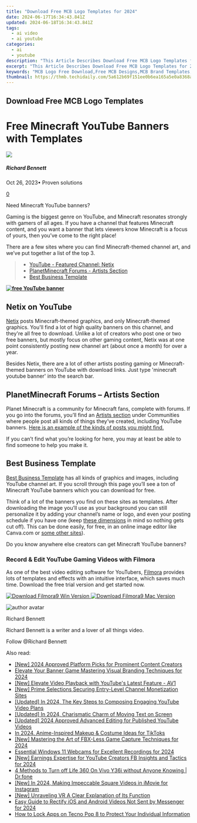```yaml
---
title: "Download Free MCB Logo Templates for 2024"
date: 2024-06-17T16:34:43.841Z
updated: 2024-06-18T16:34:43.841Z
tags:
  - ai video
  - ai youtube
categories:
  - ai
  - youtube
description: "This Article Describes Download Free MCB Logo Templates for 2024"
excerpt: "This Article Describes Download Free MCB Logo Templates for 2024"
keywords: "MCB Logo Free Download,Free MCB Designs,MCB Brand Templates,MCB Logo Resources,MCB Logo Images,MCB Logo Patterns,MCB Logo Graphics"
thumbnail: https://thmb.techidaily.com/5a612b69f151ee0b6ea165a5e0a8368a6294f13aca50623658d8bbb7241b81d0.jpg
---
```


## Download Free MCB Logo Templates

# Free Minecraft YouTube Banners with Templates

![](https://images.wondershare.com/filmora/article-images/richard-bennett.jpg)

##### Richard Bennett

 Oct 26, 2023• Proven solutions

[0](#commentsBoxSeoTemplate)

Need Minecraft YouTube banners?

Gaming is the biggest genre on YouTube, and Minecraft resonates strongly with gamers of all ages. If you have a channel that features Minecraft content, and you want a banner that lets viewers know Minecraft is a focus of yours, then you’ve come to the right place!

There are a few sites where you can find Minecraft-themed channel art, and we’ve put together a list of the top 3.

> * [YouTube - Featured Channel: Netix](#netix)
> * [PlanetMinecraft Forums - Artists Section](#planetminecraft)
> * [Best Business Template](#bbt)

[**![free YouTube banner](https://images.wondershare.com/filmora/article-images/50-free-youtube-banners-banner.jpg)**](https://tools.techidaily.com/wondershare/filmora/download/)

## Netix on YouTube

[Netix](https://www.youtube.com/channel/UCLW2fOeUEhu7kBvZwlOTZ4A/featured) posts Minecraft-themed graphics, and only Minecraft-themed graphics. You'll find a lot of high quality banners on this channel, and they're all free to download. Unlike a lot of creators who post one or two free banners, but mostly focus on other gaming content, Netix was at one point consistently posting new channel art (about once a month) for over a year.

Besides Netix, there are a lot of other artists posting gaming or Minecraft-themed banners on YouTube with download links. Just type 'minecraft youtube banner' into the search bar.

## PlanetMinecraft Forums – Artists Section

Planet Minecraft is a community for Minecraft fans, complete with forums. If you go into the forums, you’ll find an [Artists section](https://www.planetminecraft.com/forums/communities/artists) under Communities where people post all kinds of things they’ve created, including YouTube banners. [Here is an example of the kinds of posts you might find.](https://www.planetminecraft.com/forums/communities/artists/minecraft-youtube-banner-templat-441572/)

If you can’t find what you’re looking for here, you may at least be able to find someone to help you make it.

## Best Business Template

[Best Business Template](https://www.soccerbbc.com/11525/minecraft-youtube-banner.html) has all kinds of graphics and images, including YouTube channel art. If you scroll through this page you’ll see a ton of Minecraft YouTube banners which you can download for free.

Think of a lot of the banners you find on these sites as templates. After downloading the image you’ll use as your background you can still personalize it by adding your channel’s name or logo, and even your posting schedule if you have one (keep [these dimensions](https://tools.techidaily.com/wondershare/filmora/download/) in mind so nothing gets cut off). This can be done easily, for free, in an online image editor like Canva.com or [some other sites](https://tools.techidaily.com/wondershare/filmora/download/)).

Do you know anywhere else creators can get Minecraft YouTube banners?

### Record & Edit YouTube Gaming Videos with Filmora

As one of the best video editing software for YouTubers, [Filmora](https://tools.techidaily.com/wondershare/filmora/download/) provides lots of templates and effects with an intuitive interface, which saves much time. Download the free trial version and get started now.

[![Download Filmora9 Win Version](https://images.wondershare.com/filmora/guide/download-btn-win.jpg) ](https://tools.techidaily.com/wondershare/filmora/download/) [![Download Filmora9 Mac Version](https://images.wondershare.com/filmora/guide/download-btn-mac.jpg) ](https://tools.techidaily.com/wondershare/filmora/download/)

![author avatar](https://images.wondershare.com/filmora/article-images/richard-bennett.jpg)

Richard Bennett

Richard Bennett is a writer and a lover of all things video.

Follow @Richard Bennett


<ins class="adsbygoogle"
     style="display:block"
     data-ad-format="autorelaxed"
     data-ad-client="ca-pub-7571918770474297"
     data-ad-slot="1223367746"></ins>



<ins class="adsbygoogle"
     style="display:block"
     data-ad-client="ca-pub-7571918770474297"
     data-ad-slot="8358498916"
     data-ad-format="auto"
     data-full-width-responsive="true"></ins>

<span class="atpl-alsoreadstyle">Also read:</span>
<div><ul>
<li><a href="https://youtube-docs.techidaily.com/024-approved-platform-picks-for-prominent-content-creators/"><u>[New] 2024 Approved  Platform Picks for Prominent Content Creators</u></a></li>
<li><a href="https://youtube-docs.techidaily.com/te-your-banner-game-mastering-visual-branding-techniques-for-2024/"><u>Elevate Your Banner Game  Mastering Visual Branding Techniques for 2024</u></a></li>
<li><a href="https://youtube-docs.techidaily.com/levate-video-playback-with-youtubes-latest-feature-av1/"><u>[New] Elevate Video Playback with YouTube's Latest Feature - AV1</u></a></li>
<li><a href="https://youtube-docs.techidaily.com/rime-selections-securing-entry-level-channel-monetization-sites/"><u>[New] Prime Selections  Securing Entry-Level Channel Monetization Sites</u></a></li>
<li><a href="https://youtube-docs.techidaily.com/ed-in-2024-the-key-steps-to-composing-engaging-youtube-video-plans/"><u>[Updated] In 2024, The Key Steps to Composing Engaging YouTube Video Plans</u></a></li>
<li><a href="https://youtube-docs.techidaily.com/ed-in-2024-charismatic-charm-of-moving-text-on-screen/"><u>[Updated] In 2024, Charismatic Charm of Moving Text on Screen</u></a></li>
<li><a href="https://youtube-docs.techidaily.com/ed-2024-approved-advanced-editing-for-published-youtube-videos/"><u>[Updated] 2024 Approved  Advanced Editing for Published YouTube Videos</u></a></li>
<li><a href="https://tiktok-videos.techidaily.com/in-2024-anime-inspired-makeup-and-costume-ideas-for-tiktoks/"><u>In 2024, Anime-Inspired Makeup & Costume Ideas for TikToks</u></a></li>
<li><a href="https://screen-sharing-recording.techidaily.com/new-mastering-the-art-of-fbx-less-game-capture-techniques-for-2024/"><u>[New] Mastering the Art of FBX-Less Game Capture Techniques for 2024</u></a></li>
<li><a href="https://screen-activity-recording.techidaily.com/essential-windows-11-webcams-for-excellent-recordings-for-2024/"><u>Essential Windows 11 Webcams for Excellent Recordings for 2024</u></a></li>
<li><a href="https://facebook-video-content.techidaily.com/new-earnings-expertise-for-youtube-creators-fb-insights-and-tactics-for-2024/"><u>[New] Earnings Expertise for YouTube Creators  FB Insights and Tactics for 2024</u></a></li>
<li><a href="https://location-fake.techidaily.com/4-methods-to-turn-off-life-360-on-vivo-y36i-without-anyone-knowing-drfone-by-drfone-virtual-android/"><u>4 Methods to Turn off Life 360 On Vivo Y36i without Anyone Knowing | Dr.fone</u></a></li>
<li><a href="https://instagram-videos.techidaily.com/new-in-2024-making-impeccable-square-videos-in-imovie-for-instagram/"><u>[New] In 2024, Making Impeccable Square Videos in iMovie for Instagram</u></a></li>
<li><a href="https://some-skills.techidaily.com/new-unraveling-vr-a-clear-explanation-of-its-function/"><u>[New] Unraveling VR  A Clear Explanation of Its Function</u></a></li>
<li><a href="https://facebook-clips.techidaily.com/easy-guide-to-rectify-ios-and-android-videos-not-sent-by-messenger-for-2024/"><u>Easy Guide to Rectify iOS and Android Videos Not Sent by Messenger for 2024</u></a></li>
<li><a href="https://unlock-android.techidaily.com/how-to-lock-apps-on-tecno-pop-8-to-protect-your-individual-information-by-drfone-android/"><u>How to Lock Apps on Tecno Pop 8 to Protect Your Individual Information</u></a></li>
</ul></div>
